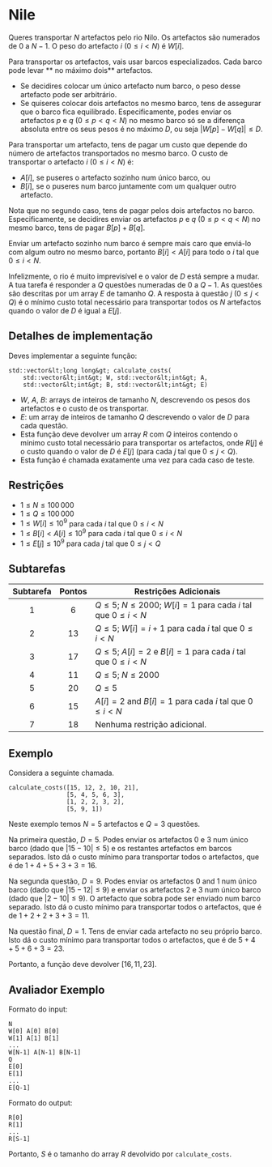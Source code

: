 # Nile
Queres transportar $N$ artefactos pelo rio Nilo.
Os artefactos são numerados de $0$ a $N-1$.
O peso do artefacto $i$ ($0 \leq i < N$) é $W[i]$.

Para transportar os artefactos, vais usar barcos especializados.
Cada barco pode levar ** no máximo dois** artefactos.

* Se decidires colocar um único artefacto num barco, o peso desse artefacto pode ser arbitrário.
* Se quiseres colocar dois artefactos no mesmo barco, tens de assegurar que o barco fica equilibrado.
Especificamente, podes enviar os artefactos $p$ e $q$ ($0 \leq p < q < N$) no mesmo barco só se a diferença absoluta entre os seus pesos é no máximo $D$, ou seja $|W[p] - W[q]| \leq D$.

Para transportar um artefacto, tens de pagar um custo que depende do  número de artefactos transportados no mesmo barco. O custo de transportar o artefacto $i$ ($0 \leq i < N$) é:

* $A[i]$, se puseres o artefacto sozinho num único barco, ou
* $B[i]$, se o puseres num barco juntamente com um qualquer outro artefacto.

Nota que no segundo caso, tens de pagar pelos dois artefactos no barco. Especificamente, se decidires enviar os artefactos $p$ e $q$ ($0 \leq p < q < N$) no mesmo barco, tens de pagar $B[p] + B[q]$.

Enviar um artefacto sozinho num barco é sempre mais caro que enviá-lo com algum outro no mesmo barco, portanto $B[i] < A[i]$ para todo o $i$ tal que $0 \leq i < N$.

Infelizmente, o rio é muito imprevisível e o valor de $D$ está sempre a mudar.
A tua tarefa é responder a $Q$ questões numeradas de $0$ a $Q-1$.
As questões são descritas por um array $E$ de tamanho $Q$.
A resposta à questão $j$ ($0 \leq j < Q$) é o mínimo custo total necessário para
transportar todos os $N$ artefactos quando o valor de $D$ é igual a $E[j]$.

## Detalhes de implementação

Deves implementar a seguinte função:

```
std::vector&lt;long long&gt; calculate_costs(
    std::vector&lt;int&gt; W, std::vector&lt;int&gt; A, 
    std::vector&lt;int&gt; B, std::vector&lt;int&gt; E)
```

* $W$, $A$, $B$: arrays de inteiros de tamanho $N$, descrevendo os pesos dos artefactos e o custo de os transportar.
* $E$: um array de inteiros de tamanho $Q$ descrevendo o valor de $D$ para cada questão.
* Esta função deve devolver um array $R$ com $Q$ inteiros
   contendo o mínimo custo total necessário para transportar os artefactos, onde $R[j]$ é o custo quando o valor de $D$ é $E[j]$ (para cada $j$ tal que $0 \leq j < Q$).
* Esta função é chamada exatamente uma vez para cada caso de teste.

## Restrições

* $1 \leq N \leq 100\,000$
* $1 \leq Q \leq 100\,000$
* $1 \leq W[i] \leq 10^{9}$
   para cada $i$ tal que $0 \leq i < N$
* $1 \leq B[i] < A[i] \leq 10^{9}$
   para cada $i$ tal que $0 \leq i < N$
* $1 \leq E[j] \leq 10^{9}$
   para cada $j$ tal que $0 \leq j < Q$

## Subtarefas

| Subtarefa | Pontos  | Restrições Adicionais |
| :-----: | :----: | ---------------------- |
| 1       | $6$    | $Q \leq 5$; $N \leq 2000$; $W[i] = 1$ para cada $i$ tal que $0 \leq i < N$
| 2       | $13$   | $Q \leq 5$; $W[i] = i+1$ para cada $i$ tal que $0 \leq i < N$
| 3       | $17$   | $Q \leq 5$; $A[i] = 2$ e $B[i] = 1$ para cada $i$ tal que $0 \leq i < N$
| 4       | $11$   | $Q \leq 5$; $N \leq 2000$
| 5       | $20$   | $Q \leq 5$
| 6       | $15$   | $A[i] = 2$ and $B[i] = 1$ para cada $i$ tal que $0 \leq i < N$
| 7       | $18$   | Nenhuma restrição adicional.

## Exemplo

Considera a seguinte chamada.

```
calculate_costs([15, 12, 2, 10, 21],
                [5, 4, 5, 6, 3],
                [1, 2, 2, 3, 2],
                [5, 9, 1])
```

Neste exemplo temos $N = 5$ artefactos e $Q = 3$ questões.

Na primeira questão, $D = 5$.
Podes enviar os artefactos $0$ e $3$ num único barco (dado que $|15 - 10| \leq 5$) e os restantes artefactos em barcos separados. Isto dá o custo mínimo para transportar todos o artefactos, que é de $1+4+5+3+3 = 16$.

Na segunda questão, $D = 9$.
Podes enviar os artefactos $0$ and $1$ num único barco (dado que $|15 - 12| \leq 9$) e enviar os artefactos $2$ e $3$ num único barco (dado que $|2 - 10| \leq 9$). O artefacto que sobra pode ser enviado num barco separado. 
Isto dá o custo mínimo para transportar todos o artefactos, que é de $1+2+2+3+3 = 11$.

Na questão final, $D = 1$. Tens de enviar cada artefacto no seu próprio barco. Isto dá o custo mínimo para transportar todos o artefactos, que é de $5+4+5+6+3 = 23$.

Portanto, a função deve devolver $[16, 11, 23]$.


## Avaliador Exemplo

Formato do input:

```
N
W[0] A[0] B[0]
W[1] A[1] B[1]
...
W[N-1] A[N-1] B[N-1]
Q
E[0]
E[1]
...
E[Q-1]
```

Formato do output:

```
R[0]
R[1]
...
R[S-1]
```

Portanto, $S$ é o tamanho do array $R$ devolvido por `calculate_costs`.
